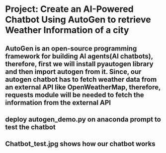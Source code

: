 # Project: Create an AI-Powered Chatbot Using AutoGen to retrieve Weather Information of a city
## AutoGen is an open-source programming framework for building AI agents(AI chatbots), therefore, first we will install pyautogen library and then import autogen from it. Since, our autogen chatbot has to fetch weather data from an external API like OpenWeatherMap, therefore, requests module will be needed to fetch the information from the external API
## deploy autogen_demo.py on anaconda prompt to test the chatbot
## Chatbot_test.jpg shows how our chatbot works 
